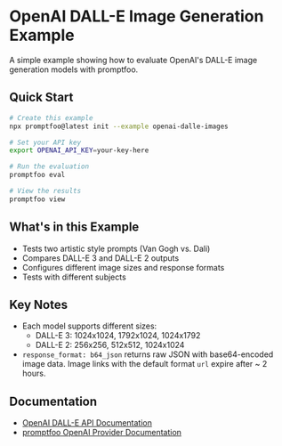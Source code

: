 # OpenAI DALL-E Image Generation Example

A simple example showing how to evaluate OpenAI's DALL-E image generation models with promptfoo.

## Quick Start

```bash
# Create this example
npx promptfoo@latest init --example openai-dalle-images

# Set your API key
export OPENAI_API_KEY=your-key-here

# Run the evaluation
promptfoo eval

# View the results
promptfoo view
```

## What's in this Example

- Tests two artistic style prompts (Van Gogh vs. Dali)
- Compares DALL-E 3 and DALL-E 2 outputs
- Configures different image sizes and response formats
- Tests with different subjects

## Key Notes

- Each model supports different sizes:
  - DALL-E 3: 1024x1024, 1792x1024, 1024x1792
  - DALL-E 2: 256x256, 512x512, 1024x1024
- `response_format: b64_json` returns raw JSON with base64-encoded image data. Image links with the default format `url` expire after ~ 2 hours.

## Documentation

- [OpenAI DALL-E API Documentation](https://platform.openai.com/docs/guides/images)
- [promptfoo OpenAI Provider Documentation](https://promptfoo.dev/docs/providers/openai)
